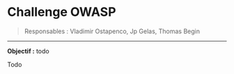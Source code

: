 ﻿
# Challenge OWASP­

> Responsables : Vladimir Ostapenco, Jp Gelas, Thomas Begin

- - - 

**Objectif :** todo

Todo





















